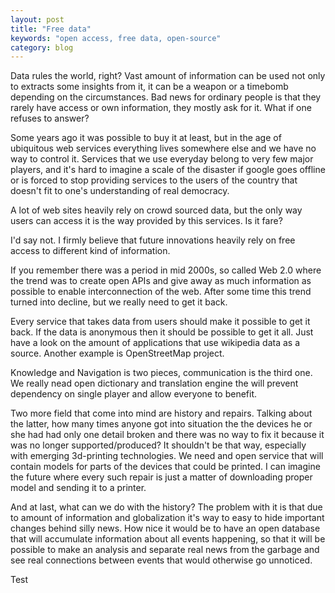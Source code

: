 ```yaml
---
layout: post
title: "Free data"
keywords: "open access, free data, open-source"
category: blog
---
```


Data rules the world, right? Vast amount of information can be used not only to
extracts some insights from it, it can be a weapon or a timebomb depending on
the circumstances. Bad news for ordinary people is that they rarely have access
or own information, they mostly ask for it. What if one refuses to answer?

Some years ago it was possible to buy it at least, but in the age of ubiquitous
web services everything lives somewhere else and we have no way to control it.
Services that we use everyday belong to very few major players, and it's hard
to imagine a scale of the disaster if google goes offline or is forced to stop
providing services to the users of the country that doesn't fit to one's
understanding of real democracy.

A lot of web sites heavily rely on crowd sourced data, but the only way users
can access it is the way provided by this services. Is it fare?

I'd say not. I firmly believe that future innovations heavily rely on free
access to different kind of information.

If you remember there was a period in mid 2000s, so called Web 2.0 where the
trend was to create open APIs and give away as much information as possible to
enable interconnection of the web. After some time this trend turned into
decline, but we really need to get it back.

Every service that takes data from users should make it possible to get it
back.  If the data is anonymous then it should be possible to get it all. Just
have a look on the amount of applications that use wikipedia data as a source.
Another example is OpenStreetMap project.

Knowledge and Navigation is two pieces, communication is the third one. We
really nead open dictionary and translation engine the will prevent dependency
on single player and allow everyone to benefit.

Two more field that come into mind are history and repairs. Talking about the
latter, how many times anyone got into situation the the devices he or she had
had only one detail broken and there was no way to fix it because it was no
longer supported/produced?  It shouldn't be that way, especially with emerging
3d-printing technologies. We need and open service that will contain models for
parts of the devices that could be printed.  I can imagine the future where
every such repair is just a matter of downloading proper model and sending it
to a printer.

And at last, what can we do with the history? The problem with it is that due to
amount of information and globalization it's way to easy to hide important changes
behind silly news. How nice it would be to have an open database that will accumulate
information about all events happening, so that it will be possible to make
an analysis and separate real news from the garbage and see real connections between
events that would otherwise go unnoticed.

Test


